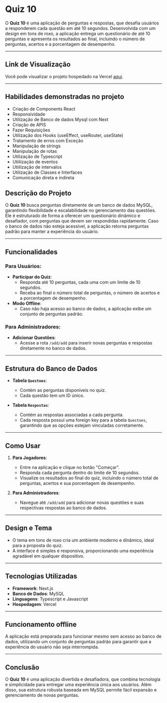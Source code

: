 # **Quiz 10**  
O **Quiz 10** é uma aplicação de perguntas e respostas,  que desafia usuários a responderem cada questão em até 10 segundos. Desenvolvida com um design em tons de roxo, a aplicação entrega um questionário de até 10 perguntas e apresenta os resultados ao final, incluindo o número de perguntas, acertos e a porcentagem de desempenho.

---

## **Link de Visualização**  
Você pode visualizar o projeto hospedado na Vercel [aqui](https://quiz-mocha-seven.vercel.app/).
 
---
## Habilidades demonstradas no projeto

   - Criação de Components React
   - Responsividade
   - Utilização de Banco de dados Mysql com Next
   - Criação de APIS
   - Fazer Requisições
   - Utilização dos Hooks (useEffect, useRouter, useState)
   - Tratamento de erros com Exceção
   - Manipulação de strings
   - Manipulação de rotas
   - Utilização de Typescript
   - Utiilização de eventos
   - Utiilização de intervalos
   - Utilização de Classes e Interfaces
   - Comunicação direta e indireta

## **Descrição do Projeto**  
O **Quiz 10** busca perguntas diretamente de um banco de dados MySQL, garantindo flexibilidade e escalabilidade no gerenciamento das questões. Ele é estruturado de forma a oferecer um questionário dinâmico e desafiador, com perguntas que devem ser respondidas rapidamente. Caso o banco de dados não esteja acessível, a aplicação retorna perguntas padrão para manter a experiência do usuário.

---

## **Funcionalidades**

### **Para Usuários:**
- **Participar do Quiz**:
  - Responda até 10 perguntas, cada uma com um limite de 10 segundos.
  - Receba ao final o número total de perguntas, o número de acertos e a porcentagem de desempenho.
- **Modo Offline**:
  - Caso não haja acesso ao banco de dados, a aplicação exibe um conjunto de perguntas padrão.

### **Para Administradores:**
- **Adicionar Questões**:
  - Acesse a rota `/add/add` para inserir novas perguntas e respostas diretamente no banco de dados.

---

## **Estrutura do Banco de Dados**

- **Tabela `Questoes`**:
  - Contém as perguntas disponíveis no quiz.
  - Cada questão tem um ID único.

- **Tabela `Respostas`**:
  - Contém as respostas associadas a cada pergunta.
  - Cada resposta possui uma foreign key para a tabela `Questoes`, garantindo que as opções estejam vinculadas corretamente.

---

## **Como Usar**

1. **Para Jogadores**:
   - Entre na aplicação e clique no botão "Começar".
   - Responda cada pergunta dentro do limite de 10 segundos.
   - Visualize os resultados ao final do quiz, incluindo o número total de perguntas, acertos e sua porcentagem de desempenho.

2. **Para Administradores**:
   - Navegue até `/add/add` para adicionar novas questões e suas respectivas respostas ao banco de dados.

---

## **Design e Tema**  
- O tema em tons de roxo cria um ambiente moderno e dinâmico, ideal para a proposta do quiz.  
- A interface é simples e responsiva, proporcionando uma experiência agradável em qualquer dispositivo.

---

## **Tecnologias Utilizadas**  
- **Framework**: Next.js  
- **Banco de Dados**: MySQL
- **Linguagens**: Typescript e Javascript  
- **Hospedagem**: Vercel  


---

## **Funcionamento offline**  
A aplicação está preparada para funcionar mesmo sem acesso ao banco de dados, utilizando um conjunto de perguntas padrão para garantir que a experiência do usuário não seja interrompida.

---

## **Conclusão**  
O **Quiz 10** é uma aplicação divertida e desafiadora, que combina tecnologia e simplicidade para entregar uma experiência única aos usuários. Além disso, sua estrutura robusta baseada em MySQL permite fácil expansão e gerenciamento de novas perguntas.
